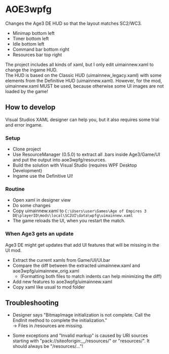 # AOE3wpfg

Changes the Age3 DE HUD so that the layout matches SC2/WC3.  
* Minimap bottom left
* Timer bottom left
* Idle bottom left
* Command bar bottom right
* Resources bar top right

The project includes all kinds of xaml, but I only edit uimainnew.xaml to change the ingame HUD.  
The HUD is based on the Classic HUD (uimainnew_legacy.xaml) with some elements from the Definitive
HUD (uimainnew.xaml). However, for the mod, uimainnew.xaml MUST be used, because otherwise some
UI images are not loaded by the game!

## How to develop

Visual Studios XAML designer can help you, but it also requires some trial and error ingame.

### Setup

* Clone project
* Use ResourceManager (0.5.0) to extract all .bars inside Age3/Game/UI and put the output into
aoe3wpfg/resources.
* Build the solution with Visual Studio (requires WPF Desktop Development)
* Ingame use the Definitive UI!

### Routine

* Open xaml in designer view
* Do some changes
* Copy uimainnew.xaml to
  ```C:\Users\user\Games\Age of Empires 3 DE\playerID\mods\local\SC2UI\data\wpfg\uimainnew.xaml```
* The game reloads the UI, when you restart the match.

### When Age3 gets an update

Age3 DE might get updates that add UI features that will be missing in the UI mod.

* Extract the current xamls from Game/UI/UI.bar
* Compare the diff between the extracted uimainnew.xaml and aoe3wpfg/uimainnew_orig.xaml
  * (Formatting both files to match indents can help minimizing the diff)
* Add new features to aoe3wpfg/uimainnew.xaml
* Copy xaml like usual to mod folder

## Troubleshooting

* Designer says "BitmapImage initialization is not complete. Call the EndInit method to complete
the initialization."  
-> Files in /resources are missing.

* Some exceptions and "Invalid markup" is caused by URI sources starting with
"pack://siteoforigin:,,,/resources/" or "resources/". It should always be "/resources/..."!
